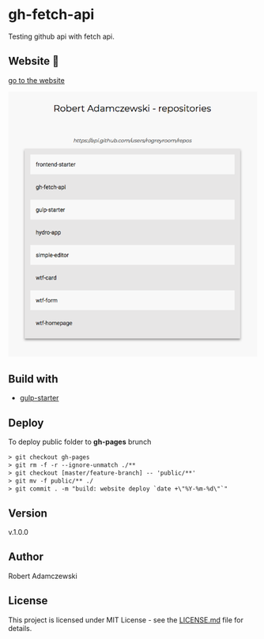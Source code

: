 # gh-fetch-api

Testing github api with fetch api.

## Website 🚀

[go to the website](https://rogreyroom.github.io/gh-fetch-api/)

![github fetch api website screen](public/assets/images/cover.png)

## Build with

- [gulp-starter](https://github.com/rogreyroom/gulp-starter)


## Deploy

To deploy public folder to **gh-pages** brunch

```git
> git checkout gh-pages
> git rm -f -r --ignore-unmatch ./**
> git checkout [master/feature-branch] -- 'public/**'
> git mv -f public/** ./
> git commit . -m "build: website deploy `date +\"%Y-%m-%d\"`"
```

## Version

v.1.0.0

## Author

Robert Adamczewski

## License

This project is licensed under MIT License - see the [LICENSE.md](./LICENSE.md) file for details.
